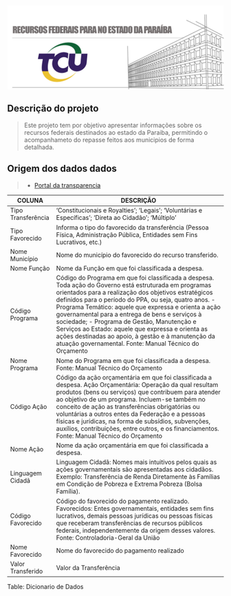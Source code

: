 ![](figures/fundo_3.png)

## Descrição do projeto

>    Este projeto tem por objetivo apresentar informações sobre os recursos federais destinados ao estado da Paraiba, permitindo o acompanhameto do repasse feitos aos municipios de forma detalhada.
## Origem dos dados dados 


>  - [Portal da transparencia](www.portaltransparencia.gov.br/download-de-dados/transferencias)
  
  
  | COLUNA 	| DESCRIÇÃO 	|
  |--------------------	|-----------------------------------------------------------------------------------------------------------------------------	|
  | Tipo Transferência 	| ‘Constitucionais e Royalties’; ‘Legais’; ‘Voluntárias e Específicas’; ‘Direta ao Cidadão’; ‘Múltiplo’ 	|
  | Tipo Favorecido 	| Informa o tipo do favorecido da transferência (Pessoa Física, Administração Pública, Entidades sem Fins Lucrativos, etc.) 	|
  | Nome Município 	| Nome do município do favorecido do recurso transferido. 	|
  | Nome Função 	| Nome da Função em que foi classificada a despesa. 	|
  | Código Programa 	| Código do Programa em que foi classificada a despesa.    Toda ação do Governo está estruturada em programas orientados para a realização dos objetivos estratégicos definidos para o período do PPA, ou seja, quatro anos.    - Programa Temático: aquele que expressa e orienta a ação governamental para a entrega de bens e serviços à sociedade;    - Programa de Gestão, Manutenção e Serviços ao Estado: aquele que expressa e orienta as ações destinadas ao apoio, à gestão e à manutenção da atuação governamental.    Fonte: Manual Técnico do Orçamento 	|
  | Nome Programa 	| Nome do Programa em que foi classificada a despesa.    Fonte: Manual Técnico do Orçamento 	|
  | Código Ação 	| Código da ação orçamentária em que foi classificada a despesa.    Ação Orçamentária: Operação da qual resultam produtos (bens ou serviços) que contribuem para atender ao objetivo de um programa. Incluem-se também no conceito de ação as transferências obrigatórias ou voluntárias a outros entes da Federação e a pessoas físicas e jurídicas, na forma de subsídios, subvenções, auxílios, contribuições, entre outros, e os financiamentos.    Fonte: Manual Técnico do Orçamento 	|
  | Nome Ação 	| Nome da ação orçamentária em que foi classificada a despesa. 	|
  | Linguagem Cidadã 	| Linguagem Cidadã: Nomes mais intuitivos pelos quais as ações governamentais são apresentadas aos cidadãos. Exemplo: Transferência de Renda Diretamente às Famílias em Condição de Pobreza e Extrema Pobreza (Bolsa Família). 	|
  | Código Favorecido 	| Código do favorecido do pagamento realizado.    Favorecidos: Entes governamentais, entidades sem fins   lucrativos, demais pessoas jurídicas ou pessoas físicas que receberam   transferências de recursos públicos federais, independentemente da origem   desses valores.    Fonte: Controladoria-Geral da União 	|
  | Nome Favorecido 	| Nome do favorecido do pagamento realizado 	|
  | Valor Transferido 	| Valor da Transferência 	|
  Table:  Dicionario de Dados
